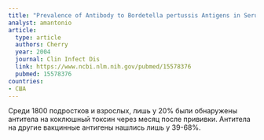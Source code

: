 ```yaml
---
title: "Prevalence of Antibody to Bordetella pertussis Antigens in Serum Specimens Obtained from 1793 Adolescents and Adults"
analyst: amantonio
article:
  type: article
  authors: Cherry
  year: 2004
  journal: Clin Infect Dis
  link: https://www.ncbi.nlm.nih.gov/pubmed/15578376
  pubmed: 15578376
countries:
- США
---
```


Среди 1800 подростков и взрослых, лишь у 20% были обнаружены антитела на коклюшный токсин через месяц после прививки. Антитела на другие вакцинные антигены нашлись лишь у 39-68%.
